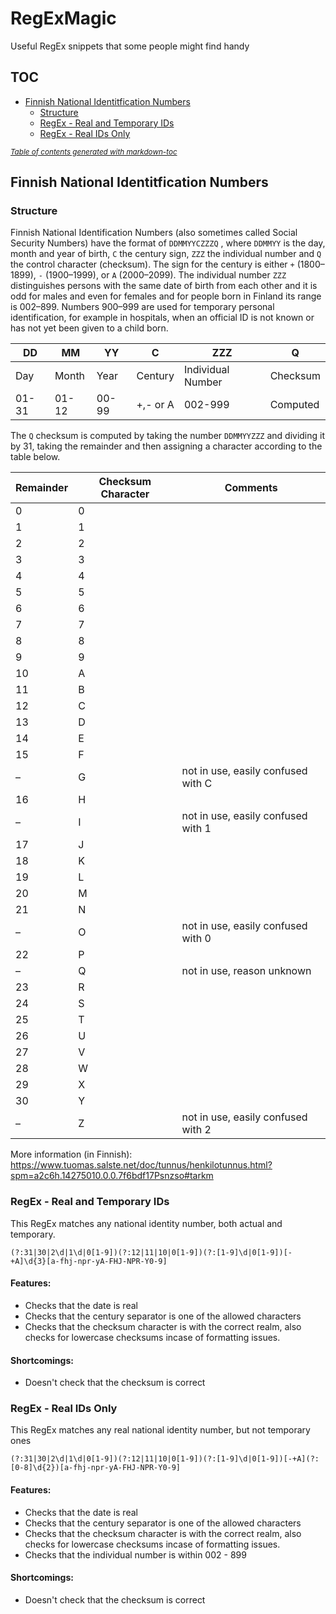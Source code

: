 # RegExMagic
Useful RegEx snippets that some people might find handy

## TOC
 - [Finnish National Identitfication Numbers](#finnish-national-identitfication-numbers)
   * [Structure](#structure)
   * [RegEx - Real and Temporary IDs](#regex---real-and-temporary-ids)
   * [RegEx - Real IDs Only](#regex---real-ids-only)

<small><i><a href='http://ecotrust-canada.github.io/markdown-toc/'>Table of contents generated with markdown-toc</a></i></small>


## Finnish National Identitfication Numbers
### Structure
Finnish National Identification Numbers (also sometimes called Social Security Numbers) have the format of `DDMMYYCZZZQ` , where `DDMMYY` is the day, month and year of birth, `C` the century sign, `ZZZ` the individual number and `Q` the control character (checksum). The sign for the century is either `+` (1800–1899), `-` (1900–1999), or `A` (2000–2099). The individual number `ZZZ` distinguishes persons with the same date of birth from each other and it is odd for males and even for females and for people born in Finland its range is 002–899. Numbers 900–999 are used for temporary personal identification, for example in hospitals, when an official ID is not known or has not yet been given to a child born.

| DD | MM | YY | C | ZZZ | Q |
|---|---|---|---|---|---|
| Day | Month | Year | Century | Individual Number | Checksum |
| 01-31 | 01-12 | 00-99 | +,- or A | 002-999 | Computed  |

The `Q` checksum is computed by taking the number `DDMMYYZZZ` and dividing it by 31, taking the remainder and then assigning a character according to the table below. 

| Remainder | Checksum Character | Comments |
|---|---|---|
| 0	| 0	|   |
| 1	| 1	|   |
| 2	| 2	|   |
| 3	| 3	|   |
| 4	| 4	|   |
| 5	| 5	|   |
| 6	| 6	|   |
| 7	| 7	|   |
| 8	| 8	|   |
| 9	| 9	|   |
| 10 | A |   |
| 11 | B |   |
| 12 | C |   |
| 13 | D |   |
| 14 | E |   |
| 15 | F |   |
| – | G	| not in use, easily confused with C |
| 16 | H |   |
| – | I	| not in use, easily confused with 1 |
| 17 | J |   |
| 18 | K |   |
| 19 | L |   |
| 20 | M |   |
| 21 | N |   |
| – | O	| not in use, easily confused with 0 |
| 22 | P |   |
| –	| Q |	not in use, reason unknown |
| 23 | R |   |
| 24 | S |   |
| 25 | T |   |
| 26 | U |   |
| 27 | V |   |
| 28 | W |   |
| 29 | X |   |
| 30 | Y |   |
| –	| Z	| not in use, easily confused with 2 |

More information (in Finnish): https://www.tuomas.salste.net/doc/tunnus/henkilotunnus.html?spm=a2c6h.14275010.0.0.7f6bdf17Psnzso#tarkm

### RegEx - Real and Temporary IDs

This RegEx matches any national identity number, both actual and temporary. 

```
(?:31|30|2\d|1\d|0[1-9])(?:12|11|10|0[1-9])(?:[1-9]\d|0[1-9])[-+A]\d{3}[a-fhj-npr-yA-FHJ-NPR-Y0-9]
```

#### Features:
 - Checks that the date is real
 - Checks that the century separator is one of the allowed characters
 - Checks that the checksum character is with the correct realm, also checks for lowercase checksums incase of formatting issues. 
 
 #### Shortcomings:
 - Doesn't check that the checksum is correct
 
 ### RegEx - Real IDs Only
 
 This RegEx matches any real national identity number, but not temporary ones
 
 ```
 (?:31|30|2\d|1\d|0[1-9])(?:12|11|10|0[1-9])(?:[1-9]\d|0[1-9])[-+A](?:[0-8]\d{2})[a-fhj-npr-yA-FHJ-NPR-Y0-9]
 ```
 
 #### Features:
 - Checks that the date is real
 - Checks that the century separator is one of the allowed characters
 - Checks that the checksum character is with the correct realm, also checks for lowercase checksums incase of formatting issues. 
 - Checks that the individual number is within 002 - 899
 
 #### Shortcomings:
 - Doesn't check that the checksum is correct
 

